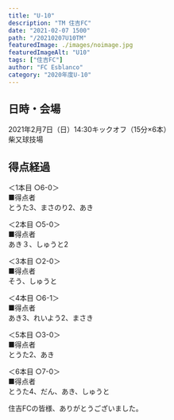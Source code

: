 ```yaml
---
title: "U-10"
description: "TM 住吉FC"
date: "2021-02-07 1500"
path: "/20210207U10TM"
featuredImage: ./images/noimage.jpg
featuredImageAlt: "U10"
tags: ["住吉FC"]
author: "FC Esblanco"
category: "2020年度U-10"
---
```


## 日時・会場

2021年2月7日（日）14:30キックオフ（15分×6本）<br>
柴又球技場

## 得点経過

＜1本目 ○6-0＞<br>
■得点者<br>
とうた3、まさのり2、あき

＜2本目 ○5-0＞<br>
■得点者<br>
あき３、しゅうと2

＜3本目 ○2-0＞<br>
■得点者<br>
そう、しゅうと

＜4本目 ○6-1＞<br>
■得点者<br>
あき3、れいよう2、まさき

＜5本目 ○3-0＞<br>
■得点者<br>
とうた2、あき

＜6本目 ○7-0＞<br>
■得点者<br>
とうた4、だん、あき、しゅうと



住吉FCの皆様、ありがとうございました。
